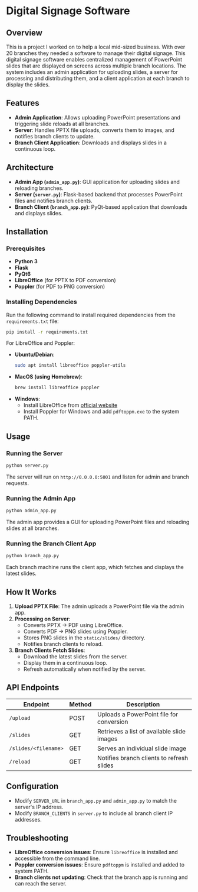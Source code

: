 # Digital Signage Software

## Overview
This is a project I worked on to help a local mid-sized business. With over 20 branches they needed a software to manage their digital signage. 
This digital signage software enables centralized management of PowerPoint slides that are displayed on screens across multiple branch locations. The system includes an admin application for uploading slides, a server for processing and distributing them, and a client application at each branch to display the slides.

## Features
- **Admin Application**: Allows uploading PowerPoint presentations and triggering slide reloads at all branches.
- **Server**: Handles PPTX file uploads, converts them to images, and notifies branch clients to update.
- **Branch Client Application**: Downloads and displays slides in a continuous loop.

## Architecture
- **Admin App (`admin_app.py`)**: GUI application for uploading slides and reloading branches.
- **Server (`server.py`)**: Flask-based backend that processes PowerPoint files and notifies branch clients.
- **Branch Client (`branch_app.py`)**: PyQt-based application that downloads and displays slides.

## Installation
### Prerequisites
- **Python 3**
- **Flask**
- **PyQt6**
- **LibreOffice** (for PPTX to PDF conversion)
- **Poppler** (for PDF to PNG conversion)

### Installing Dependencies
Run the following command to install required dependencies from the `requirements.txt` file:
```sh
pip install -r requirements.txt
```

For LibreOffice and Poppler:
- **Ubuntu/Debian**:
  ```sh
  sudo apt install libreoffice poppler-utils
  ```
- **MacOS (using Homebrew)**:
  ```sh
  brew install libreoffice poppler
  ```
- **Windows**:
  - Install LibreOffice from [official website](https://www.libreoffice.org/)
  - Install Poppler for Windows and add `pdftoppm.exe` to the system PATH.

## Usage
### Running the Server
```sh
python server.py
```
The server will run on `http://0.0.0.0:5001` and listen for admin and branch requests.

### Running the Admin App
```sh
python admin_app.py
```
The admin app provides a GUI for uploading PowerPoint files and reloading slides at all branches.

### Running the Branch Client App
```sh
python branch_app.py
```
Each branch machine runs the client app, which fetches and displays the latest slides.

## How It Works
1. **Upload PPTX File**: The admin uploads a PowerPoint file via the admin app.
2. **Processing on Server**:
   - Converts PPTX → PDF using LibreOffice.
   - Converts PDF → PNG slides using Poppler.
   - Stores PNG slides in the `static/slides/` directory.
   - Notifies branch clients to reload.
3. **Branch Clients Fetch Slides**:
   - Download the latest slides from the server.
   - Display them in a continuous loop.
   - Refresh automatically when notified by the server.

## API Endpoints
| Endpoint        | Method | Description |
|---------------|--------|-------------|
| `/upload`     | POST   | Uploads a PowerPoint file for conversion |
| `/slides`     | GET    | Retrieves a list of available slide images |
| `/slides/<filename>` | GET | Serves an individual slide image |
| `/reload`     | GET    | Notifies branch clients to refresh slides |

## Configuration
- Modify `SERVER_URL` in `branch_app.py` and `admin_app.py` to match the server's IP address.
- Modify `BRANCH_CLIENTS` in `server.py` to include all branch client IP addresses.

## Troubleshooting
- **LibreOffice conversion issues**: Ensure `libreoffice` is installed and accessible from the command line.
- **Poppler conversion issues**: Ensure `pdftoppm` is installed and added to system PATH.
- **Branch clients not updating**: Check that the branch app is running and can reach the server.

